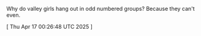  
Why do valley girls hang out in odd numbered groups? Because they can't even.
 
[ 
Thu Apr 17 00:26:48 UTC 2025
 ]
